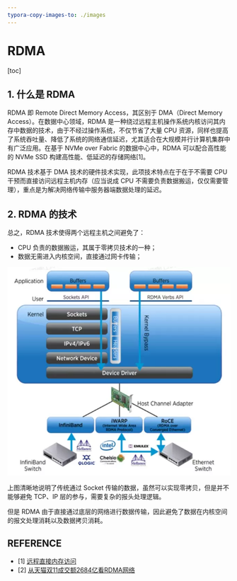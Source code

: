 ```yaml
---
typora-copy-images-to: ./images
---
```


# RDMA

[toc]

## 1. 什么是 RDMA

RDMA 即 Remote Direct Memory Access，其区别于 DMA（Direct Memory Access）。在数据中心领域，RDMA 是一种绕过远程主机操作系统内核访问其内存中数据的技术，由于不经过操作系统，不仅节省了大量 CPU 资源，同样也提高了系统吞吐量、降低了系统的网络通信延迟，尤其适合在大规模并行计算机集群中有广泛应用。在基于 NVMe over Fabric 的数据中心中，RDMA 可以配合高性能的 NVMe SSD 构建高性能、低延迟的存储网络[1]。

RDMA 技术基于 DMA 技术的硬件技术实现，此项技术特点在于在于不需要 CPU 干预而直接访问远程主机内存（应当说成 CPU 不需要负责数据搬运，仅仅需要管理），重点是为解决网络传输中服务器端数据处理的延迟。

## 2. RDMA 的技术

总之，RDMA 技术使得两个远程主机之间避免了：

- CPU 负责的数据搬运，其属于零拷贝技术的一种；
- 数据无需进入内核空间，直接通过网卡传输；

![img](images/12RDMA05.png)

上图清晰地说明了传统通过 Socket 传输的数据，虽然可以实现零拷贝，但是并不能够避免 TCP、IP 层的参与，需要复杂的报头处理逻辑。

但是 RDMA 由于直接通过底层的网络进行数据传输，因此避免了数据在内核空间的报文处理消耗以及数据拷贝消耗。

## REFERENCE

- \[1] [远程直接内存访问](https://zh.wikipedia.org/wiki/%E8%BF%9C%E7%A8%8B%E7%9B%B4%E6%8E%A5%E5%86%85%E5%AD%98%E8%AE%BF%E9%97%AE)
- \[2] [从天猫双11成交额2684亿看RDMA网络](https://www.sdnlab.com/23769.html)

